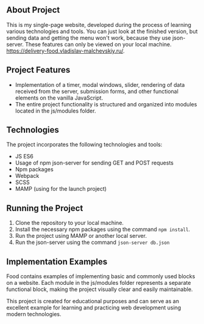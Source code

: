 
## About Project 
This is my single-page website, developed during the process of learning various technologies and tools. 
You can just look at the finished version, but sending data and getting the menu won't work, because they use json-server. These features can only be viewed on your local machine.
https://delivery-food.vladislav-malchevskiy.ru/. 

## Project Features
* Implementation of a timer, modal windows, slider, rendering of data received from the server, submission forms, 
  and other functional elements on the vanilla JavaScript.
* The entire project functionality is structured and organized into modules located in the js/modules folder.

## Technologies
The project incorporates the following technologies and tools:      
* JS ES6
* Usage of npm json-server for sending GET and POST requests
* Npm packages
* Webpack
* SCSS
* MAMP (using for the launch project)

## Running the Project
1. Clone the repository to your local machine.
2. Install the necessary npm packages using the command `npm install`.
3. Run the project using MAMP or another local server.
4. Run the json-server using the command `json-server db.json`

## Implementation Examples
Food contains examples of implementing basic and commonly used blocks on a website. Each module in the js/modules folder represents a separate functional block, making the project visually clear and easily maintainable.

This project is created for educational purposes and can serve as an excellent example for learning and practicing web development using modern technologies.
